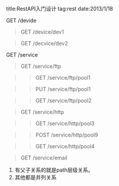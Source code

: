 title:RestAPI入门设计
tag:rest
date:2013/1/18

GET /devide

>GET /device/dev1

>GET /decvice/dev2

GET /service

>GET /service/ftp

>>GET /service/ftp/pool1

>>PUT /service/ftp/pool1

>>GET /service/ftp/pool2

>GET /service/http

>>GET /service/http/pool3

>>POST /service/http/pool9

>>GET /service/http/pool4

>GET /service/email

1. 有父子关系的就是path层级关系。
2. 其他都是并列关系

